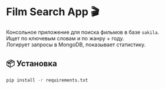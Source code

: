 # Film Search App 🎬

Консольное приложение для поиска фильмов в базе `sakila`.  
Ищет по ключевым словам и по жанру + году.  
Логирует запросы в MongoDB, показывает статистику.

## 📦 Установка

```bash
pip install -r requirements.txt